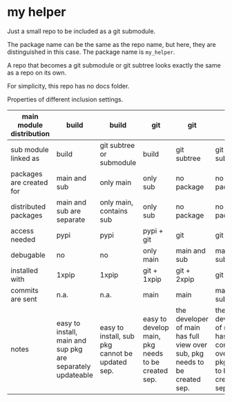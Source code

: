 # my helper

Just a small repo to be included as a git submodule.

The package name can be the same as the repo name,
but here, they are distinguished in this case. The package name is `my_helper`.

A repo that becomes a git submodule or git subtree looks exactly the same as a repo on its own.

For simplicity, this repo has no docs folder.

Properties of different inclusion settings.

| main module distribution | build                                                       | build                                           | git                                                | git                                                                        | git                                                                           |
| ------------------------ | ----------------------------------------------------------- | ----------------------------------------------- | -------------------------------------------------- | -------------------------------------------------------------------------- | ----------------------------------------------------------------------------- |
| sub module linked as     | build                                                       | git subtree or submodule                        | build                                              | git subtree                                                                | git submodule                                                                 |
| packages are created for | main and sub                                                | only main                                       | only sub                                           | no package                                                                 | no package                                                                    |
| distributed packages     | main and sub are separate                                   | only main, contains sub                         | only sub                                           | no package                                                                 | no package                                                                    |
| access needed            | pypi                                                        | pypi                                            | pypi + git                                         | git                                                                        | git                                                                           |
| debugable                | no                                                          | no                                              | only main                                          | main and sub                                                               | main and sub                                                                  |
| installed with           | 1xpip                                                       | 1xpip                                           | git + 1xpip                                        | git + 2xpip                                                                | git + 2xpip                                                                   |
| commits are sent         | n.a.                                                        | n.a.                                            | main                                               | main                                                                       | main or sub                                                                   |
| notes                    | easy to install, main and sup pkg are separately updateable | easy to install, sub pkg cannot be updated sep. | easy to develop main, pkg needs to be created sep. | the developer of main has full view over sub, pkg needs to be created sep. | the developer of main has full control over sub, pkg needs to be created sep. |
